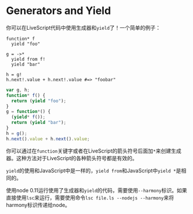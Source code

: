 # Generators and Yield

你可以在LiveScript代码中使用生成器和`yield`了！一个简单的例子：

``` livescript
function* f
  yield "foo"

g = ->*
  yield from f!
  yield "bar"

h = g!
h.next!.value + h.next!.value #=> "foobar"
```

``` javascript
var g, h;
function* f() {
  return (yield "foo");
}
g = function*() {
  (yield* f());
  return (yield "bar");
}
h = g();
h.next().value + h.next().value;
```

你可以通过在`function`关键字或者在LiveScript的箭头符号后面加`*`来创建生成器。这种方法对于LiveScript的各种箭头符号都是有效的。

`yield`的使用和JavaScript中是一样的，`yield from`和JavaScript中`yield *`是相同的。

使用node 0.11运行使用了生成器和`yield`的代码，需要使用`--harmony`标识。如果直接使用`lsc`来运行，需要使用命令`lsc file.ls --nodejs --harmony`来将harmony标识传递给node。
